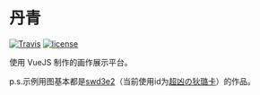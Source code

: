 # 丹青

[![Travis](https://img.shields.io/travis/InfiniteSword/danqing.svg)](https://travis-ci.org/InfiniteSword/danqing)
[![license](https://img.shields.io/github/license/InfiniteSword/danqing.svg)]()

使用 VueJS 制作的画作展示平台。

p.s.示例用图基本都是[swd3e2](https://www.pixiv.net/member.php?id=660788)（当前使用id为[超凶の狄璐卡](https://www.pixiv.net/member.php?id=22124330)）的作品。
